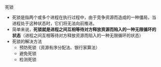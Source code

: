死锁
- 死锁是指两个或多个进程在执行过程中，由于竞争资源而造成的一种僵局，当进程处于这种状态时，它们将无法向前推进。
- 简单来说，**死锁就是进程之间互相等待对方释放资源而陷入的一种无限循环的状态**（进程之间互相等待对方释放资源而陷入的一种无限循环的状态）
- 死锁的解决方法
    - 预防死锁（资源有序分配法、银行家算法）
    - 避免死锁
    - 检测死锁